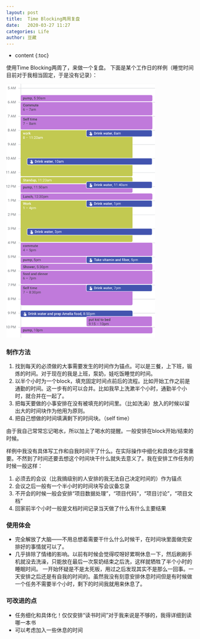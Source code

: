 ```yaml
---
layout: post
title:  Time Blocking两周复盘
date:   2020-03-27 11:27
categories: Life
author: 豆藏
---
```


* content
{:toc}

使用Time Blocking两周了，来做一个复盘。
下面是某个工作日的样例（睡觉时间目前对于我相当固定，于是没有记录）：




<img src="https://github.com/bchen4/bchen4.github.io/raw/master/img/20200307/timeblock_2w.png" width=400> </img>

### 制作方法
1. 找到每天的必须做的大事需要发生的时间作为锚点。可以是三餐，上下班，锻炼的时间。对于现在的我是上班，泵奶，娃吃饭睡觉的时间。
2. 以半个小时为一个block，填充固定时间点前后的流程。比如开始工作之前是通勤的时间。这一步有的可以合并。比如我早上洗漱半个小时，通勤半个小时，就合并在一起了。
3. 把每天要做的小事安排在没有被填充的时间里。（比如洗澡）放入的时候以留出大的时间块作为他用为原则。
4. 把自己想做的时间填满剩下的时间块。（self time）

由于我自己常常忘记喝水，所以加上了喝水的提醒。一般安排在block开始/结束的时候。

样例中我没有具体写工作和自我时间干了什么。在实际操作中细化和具体化非常重要。不然到了时间还要去想这个时间块干什么就失去意义了。我在安排工作任务的时候一般这样：
1. 必须去的会议（比我搞级别的人安排的我无法自己决定时间的）作为锚点
2. 会议之后一般有一个半小时的时间块写会议备忘录
3. 不开会的时候一般会安排“项目数据处理”，“项目代码”，“项目讨论”，“项目文档”
4. 回家前半个小时一般是文档时间记录当天做了什么有什么主要结果

### 使用体会
* 完全解放了大脑——不用总想着需要干什么什么时候干，在时间块里面做完安排好的事情就可以了。
* 几乎排除了情绪的影响。以前有时候会觉得哎呀好累啊休息一下，然后刷刷手机就没去洗澡，只能放在最后一次泵奶结束之后洗，这样就牺牲了半个小时的睡眠时间。
一开始怀疑是不是太死板，用过之后发现其实不是那么一回事。一天安排之后还是有自我的时间的。虽然我没有刻意安排休息时间但是有时候做一个任务不需要半个小时，剩下的时间我就用来休息了。

### 可改进的点
* 任务细化和具体化！仅仅安排“读书时间”对于我来说是不够的，我得详细到读哪一本书
* 可以考虑加入一些休息的时间

